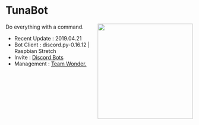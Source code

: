 TunaBot
===

<img align="right" height="256" src="https://cdn.discordapp.com/attachments/606019383462068224/622302487554162698/ba451b870421c0e76c93c5f574d31b7e.png"/>

Do everything with a command.

  * Recent Update : 2019.04.21
  * Bot Client : discord.py-0.16.12 | Raspbian Stretch
  * Invite : [Discord Bots](https://discordbots.org/bot/536095637368864779)
  * Management : [Team Wonder.](https://discord.gg/xRnVEqd)
